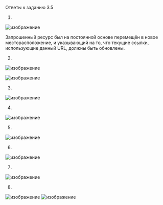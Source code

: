Ответы к заданию 3.5

1.

![изображение](https://user-images.githubusercontent.com/16610642/153712673-a9517cd5-24bf-4248-99f8-c01d6077cc76.png)

 Запрошенный ресурс был на постоянной основе перемещён в новое месторасположение, и указывающий на то, что текущие ссылки, использующие данный URL, должны быть обновлены.

2.

![изображение](https://user-images.githubusercontent.com/16610642/153712844-5ba81d20-8526-4268-b06b-2da523db7954.png)


![изображение](https://user-images.githubusercontent.com/16610642/153712966-c6c2f73a-2572-4c2a-9480-4109b9caee3c.png)


3.

![изображение](https://user-images.githubusercontent.com/16610642/153713040-2b4517f9-7d04-4c06-a8a3-b36df2282d94.png)


4.

![изображение](https://user-images.githubusercontent.com/16610642/153713429-ce9733cf-5e5e-4192-a48f-41844b74a501.png)

5.

![изображение](https://user-images.githubusercontent.com/16610642/153713633-cf9ff974-ea9a-4d9b-9422-254aa360d209.png)


6.

![изображение](https://user-images.githubusercontent.com/16610642/153713960-ce4aa39d-b597-4233-8c62-b77967853e52.png)


7.

![изображение](https://user-images.githubusercontent.com/16610642/153714200-ef8047c1-27ef-44ec-a41a-162481a88c71.png)


8.

![изображение](https://user-images.githubusercontent.com/16610642/153714387-8b12ea8d-e468-4fc6-a079-34511b34fe75.png)
![изображение](https://user-images.githubusercontent.com/16610642/153714396-88a3b33e-07b2-4b3e-b7e1-7c29d7516e47.png)







